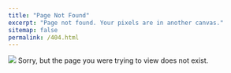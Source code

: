 ```yaml
---
title: "Page Not Found"
excerpt: "Page not found. Your pixels are in another canvas."
sitemap: false
permalink: /404.html
---
```


![](https://i.pinimg.com/564x/0e/92/f8/0e92f8bb6f77c9678790b8b7692683da.jpg)
Sorry, but the page you were trying to view does not exist.
